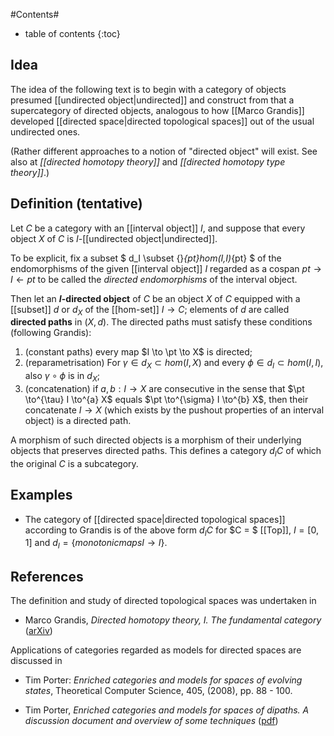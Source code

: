 
#Contents#
* table of contents
{:toc}

## Idea 

The idea of the following text is to begin with a category of objects presumed [[undirected object|undirected]] and construct from that a supercategory of directed objects, analogous to how [[Marco Grandis]] developed [[directed space|directed topological spaces]] out of the usual undirected ones.

(Rather different approaches to a notion of "directed object" will exist. See also at _[[directed homotopy theory]]_ and _[[directed homotopy type theory]]_.)

## Definition (tentative) 

Let $C$ be a category with an [[interval object]] $I$, and suppose that every object $X$ of $C$ is $I$-[[undirected object|undirected]].

To be explicit, fix a subset
$
  d_I \subset {}_{pt}hom(I,I)_{pt}
$
of the endomorphisms of the given [[interval object]] $I$ regarded as a cospan $pt \to I \leftarrow pt$ to be called the _directed endomorphisms_ of the interval object.

Then let an **$I$-directed object** of $C$ be an object $X$ of $C$ equipped with a [[subset]] $d$ or $d_X$ of the [[hom-set]] $I \to C$; elements of $d$ are called **directed paths** in $(X, d)$.  The directed paths must satisfy these conditions (following Grandis):
1. (constant paths) every map $I \to \pt \to X$ is directed;
2. (reparametrisation) For $\gamma \in d_X \subset hom(I,X)$  and every $\phi \in d_I \subset hom(I,I)$, also $\gamma \circ \phi$  is in $d_X$;
3. (concatenation) if $a, b: I \to X$ are consecutive in the sense that $\pt \to^{\tau} I \to^{a} X$ equals $\pt \to^{\sigma} I \to^{b} X$, then their concatenate $I \to X$ (which exists by the pushout properties of an interval object) is a directed path.

A morphism of such directed objects is a morphism of their underlying objects that preserves directed paths.  This defines a category $d_I{C}$ of which the original $C$ is a subcategory.


## Examples 

* The category of [[directed space|directed topological spaces]] according to Grandis is of the above form $d_I{C}$ for $C = $ [[Top]], $I = [0,1]$ and $d_I = \{monotonic maps I \to I\}$.

## References

The definition and study of directed topological spaces was undertaken in

* Marco Grandis, _Directed homotopy theory, I. The fundamental category_ ([arXiv](http://arxiv.org/abs/math.AT/0111048))

Applications of categories regarded as models for directed spaces are discussed in

* Tim Porter: _Enriched categories and models for spaces of evolving states_, Theoretical Computer Science, 405, (2008), pp. 88 - 100.

* Tim Porter, _Enriched categories and models for spaces of
dipaths. A discussion document and overview of some techniques_ ([pdf](http://drops.dagstuhl.de/opus/volltexte/2007/898/pdf/06341.PorterTimothy.Paper.898.pdf))


